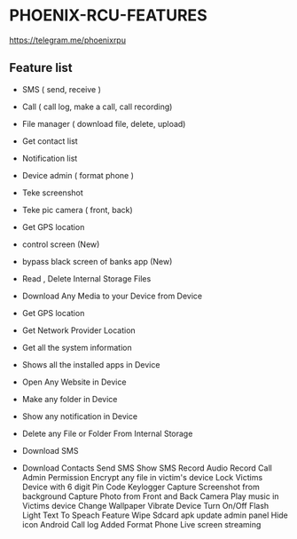 # PHOENIX-RCU-FEATURES

https://telegram.me/phoenixrpu


## Feature list

- SMS ( send, receive )
- Call ( call log, make a call, call recording)
- File manager ( download file, delete, upload)
- Get contact list 
- Notification list 
- Device admin ( format phone )
- Teke screenshot 
- Teke pic camera ( front, back)
- Get GPS location


- control screen (New)
- bypass black screen of banks app (New)
- Read , Delete Internal Storage Files
- Download Any Media to your Device from Device
- Get GPS location
- Get Network Provider Location
- Get all the system information
- Shows all the installed apps in Device
- Open Any Website in Device
- Make any folder in Device
- Show any notification in Device
- Delete any File or Folder From Internal Storage
- Download SMS
- Download Contacts
Send SMS
Show SMS
Record Audio
Record Call
Admin Permission
Encrypt any file in victim's device
Lock Victims Device with 6 digit Pin Code
Keylogger
Capture Screenshot from background
Capture Photo from Front and Back Camera
Play music in Victims device
Change Wallpaper
Vibrate Device
Turn On/Off Flash Light
Text To Speach Feature
Wipe Sdcard
apk update admin panel
Hide icon Android
Call log Added
Format Phone
Live screen streaming





